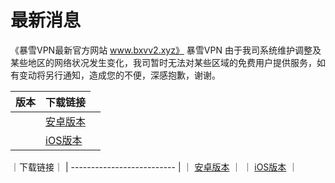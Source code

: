 # 最新消息
《暴雪VPN最新官方网站 www.bxvv2.xyz》 
暴雪VPN
由于我司系统维护调整及某些地区的网络状况发生变化，我司暂时无法对某些区域的免费用户提供服务，如有变动将另行通知，造成您的不便，深感抱歉，谢谢。



| 版本  | 下载链接|
| ------------- | ------------- |
| <td align="left"><a href="https://raw.githubusercontent.com/BxVpn/bxvpnapp/main/bxvpn_v2.7.0_60.apk" rel="nofollow">安卓版本</a></td> |
| <td align="left"><a href="https://apps.apple.com/my/app/bxvpn/id1542308257" rel="nofollow">iOS版本</a></td>  |

｜下载链接｜
| -------------------------- |
｜ <td align="left"><a href="https://raw.githubusercontent.com/BxVpn/bxvpnapp/main/bxvpn_v2.7.0_60.apk" rel="nofollow">安卓版本</a></td> ｜
｜ <td align="left"><a href="https://apps.apple.com/my/app/bxvpn/id1542308257" rel="nofollow">iOS版本</a></td> ｜
